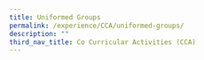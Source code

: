 ```yaml
---
title: Uniformed Groups
permalink: /experience/CCA/uniformed-groups/
description: ""
third_nav_title: Co Curricular Activities (CCA)
---
```

